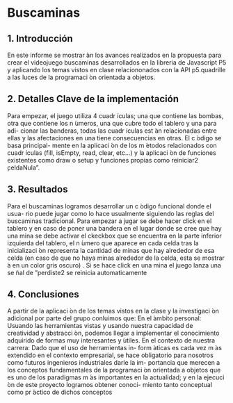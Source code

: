 # Buscaminas

## 1. Introducción

En este informe se mostrar ́an los avances realizados en la propuesta para
crear el videojuego buscaminas desarrollados en la libreria de Javascript P5 y
aplicando los temas vistos en clase relaciononados con la API p5.quadrille a las
luces de la programaci ́on orientada a objetos.

## 2. Detalles Clave de la implementación

Para empezar, el juego utiliza 4 cuadr ́ıculas; una que contiene las bombas,
otra que contiene los n ́umeros, una que cubre todo el tablero y una para adi-
cionar las banderas, todas las cuadr ́ıculas est ́an relacionadas entre ellas y las
afectaciones en una tiene consecuencias en otras. El c ́odigo se basa principal-
mente en la aplicaci ́on de los m ́etodos relacionados con cuadr ́ıculas (fill, isEmpty,
read, clear, etc...) y la aplicaci ́on de funciones existentes como draw o setup y
funciones propias como reiniciar2  ̧celdaNula”.

## 3. Resultados

Para el buscaminas logramos desarrollar un c ́odigo funcional donde el usua-
rio puede jugar como lo hace usualmente siguiendo las reglas del buscaminas
tradicional. Para empezar a jugar se debe hacer click en el tablero y en caso de
poner una bandera en el lugar donde se cree que hay una mina se debe activar el
ckeckbox que se encuentra en la parte inferior izquierda del tablero, el n ́umero
que aparece en cada celda tras la inicializaci ́on representa la cantidad de minas
que hay alrededor de esa celda (en caso de que no haya minas alrededor de la
celda, esta se mostrar ́a en un color gris oscuro) . Si se hace click en una mina el
juego lanza una se ̃nal de ”perdiste2 se reinicia automaticamente

## 4. Conclusiones

A partir de la aplicaci ́on de los temas vistos en la clase y la investigaci ́on
adicional por parte del grupo conluimos que:
En el  ́ambito personal: Usuando las herramientas vistas y usando nuestra
capacidad de creatividad y abstracci ́on, podemos llegar a implementar el
conocimiento adquirido de formas muy interesantes y  ́utiles.
En el contexto de nuestra carrera: Dado que el uso de herramientas in-
form ́aticas es cada vez m ́as extendido en el contexto empresarial, se hace
obligatorio para nosotros como futuros ingenieros industriales darle la im-
portancia que merecen a los conceptos fundamentales de la programaci ́on
orientada a objetos que es uno de los paradigmas m ́as importantes en la
actualidad; y en la ejecuci ́on de este proyecto logramos obtener conoci-
miento tanto conceptual como pr ́actico de dichos conceptos
